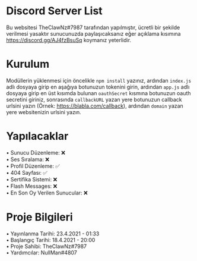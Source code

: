 # Discord Server List

Bu websitesi TheClawNz#7987 tarafından yapılmıştır, ücretli bir şekilde verilmesi yasaktır sunucunuzda paylaşıcaksanız eğer açıklama kısımına https://discord.gg/AJ4fzBsuSq koymanız yeterlidir.

# Kurulum

Modüllerin yüklenmesi için öncelikle <code>npm install</code> yazınız,
ardından <code>index.js</code> adlı dosyaya girip en aşağıya botunuzun tokenini girin,
ardından <code>app.js</code> adlı dosyaya girip en üst kısımda bulunan <code>oauthSecret</code> kısmına botunuzun oauth secretini giriniz, sonrasında <code>callbackURL</code> yazan yere botunuzun callback urlsini yazın (Örnek: https://blabla.com/callback), ardından <code>domain</code> yazan yere websitenizin urlsini yazın.

# Yapılacaklar

• Sunucu Düzenleme: ❌<br>
• Ses Sıralama: ❌<br>
• Profil Düzenleme: ✅<br>
• 404 Sayfası: ✅<br>
• Sertifika Sistemi: ❌<br>
• Flash Messages: ❌<br>
• En Son Oy Verilen Sunucular: ❌

# Proje Bilgileri

• Yayınlanma Tarihi: 23.4.2021 - 01:33<br>
• Başlangıç Tarihi: 18.4.2021 - 20:00<br>
• Proje Sahibi: TheClawNz#7987<br>
• Yardımcılar: NullMan#4807
